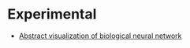 # Experimental

- [Abstract visualization of biological neural network](https://richardgeorgedavis.github.io/Neural-Network/)


